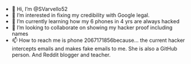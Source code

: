 - 👋 Hi, I’m @SVarvello52
- 👀 I’m interested in fixing my credibility with Google legal.
- 🌱 I’m currently learning how my 6 phones in 4 yrs are always hacked
- 💞️ I’m looking to collaborate on showing my hacker proof including names
- 📫 How to reach me is phone 2067171856because...
the current hacker intercepts emails and makes fake emails to me.  She is also a GitHub person. And Reddit blogger  and teacher. 
<!---
SVarvello52/SVarvello52 is a ✨ special ✨ repository because its `README.md` (this file) appears on your GitHub profile.
You can click the Preview link to take a look at your changes.
--->
